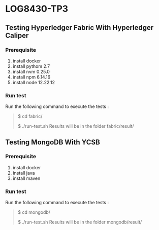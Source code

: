# LOG8430-TP3
## Testing Hyperledger Fabric With Hyperledger Caliper
### Prerequisite
1. install docker
2. install pythom 2.7
3. install nvm 0.25.0
4. install npm 6.14.16 
5. install node 12.22.12
### Run test
Run the following command to execute the tests : 
> $ cd fabric/ 
>
> $ ./run-test.sh 
Results will be in the folder fabric/result/
## Testing MongoDB With YCSB
### Prerequisite
1. install docker
2. install java
3. install maven
### Run test
Run the following command to execute the tests : 
> $ cd mongodb/ 
>
> $ ./run-test.sh 
Results will be in the folder mongodb/result/
